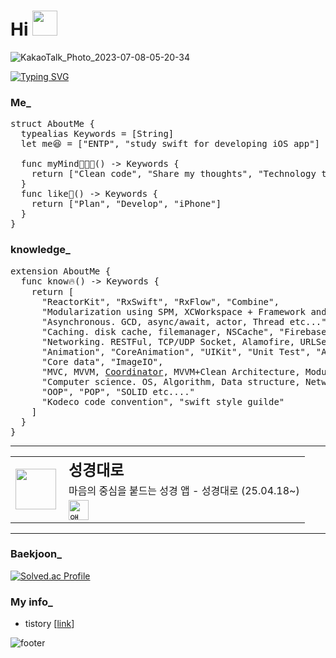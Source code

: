 <div align="left"><h1>Hi <img src="https://www.emojiall.com/images/240/microsoft-teams/1f44b.png" width="40" height="40"/>
</h1>
</div>

![KakaoTalk_Photo_2023-07-08-05-20-34](https://github.com/SHcommit/SHcommit/assets/96910404/52e03dfa-748f-4ef2-85f6-5ca32e1fcec4)

<a href="https://git.io/typing-svg"><img src="https://readme-typing-svg.demolab.com?font=Caveat&weight=450&size=35&duration=4500&pause=1000&color=FAAB78&center=true&width=600&lines=I+like+IOS+app+development+%3A);I'm+improving+every+day+!!!" alt="Typing SVG" /></a>


<div align=left><h3>Me_</div>

<pre>
struct AboutMe {
  typealias Keywords = [String]
  let me😆 = ["ENTP", "study swift for developing iOS app"]
  
  func myMind👨🏻‍💻() -> Keywords {
    return ["Clean code", "Share my thoughts", "Technology that can make anything I imagine"]
  }
  func like🫠() -> Keywords {
    return ["Plan", "Develop", "iPhone"]
  }
}
</pre>

<div align=left><h3>knowledge_</div>
 
<pre>
extension AboutMe {
  func know🔥() -> Keywords {
    return [
      "ReactorKit", "RxSwift", "RxFlow", "Combine",
      "Modularization using SPM, XCWorkspace + Framework and Tuist!" ,
      "Asynchronous. GCD, async/await, actor, Thread etc...",
      "Caching. disk cache, filemanager, NSCache", "Firebase etc...",
      "Networking. RESTFul, TCP/UDP Socket, Alamofire, URLSession", "URLSession protocols etc...",
      "Animation", "CoreAnimation", "UIKit", "Unit Test", "AutoLayout", DIP+DI, "Swinject",
      "Core data", "ImageIO",
      "MVC, MVVM, <a href="https://github.com/SHcommit/SHCoordinator/graphs/traffic">Coordinator</a>, MVVM+Clean Architecture, Modularization etc...",
      "Computer science. OS, Algorithm, Data structure, Network etc...",
      "OOP", "POP", "SOLID etc...."
      "Kodeco code convention", "swift style guilde"
    ]
  }
}
</pre>

---

<table style="border: none;">
  <tr>
    <td style="vertical-align: middle; padding-right: 12px;">
      <img src="https://github.com/user-attachments/assets/c26338ac-89c7-46fa-a1f5-daaaf0ef972d" width="65" height="65"/>
    </td>
    <td style="vertical-align: middle;">
      <h2 style="margin: 0;">성경대로</h2>
      <p style="margin: 4px 0;">마음의 중심을 붙드는 성경 앱 - 성경대로 (25.04.18~)</p>
      <a href="https://apps.apple.com/kr/app/%EC%84%B1%EA%B2%BD%EB%8C%80%EB%A1%9C/id6744650815">
        <img src="https://developer.apple.com/assets/elements/badges/download-on-the-app-store.svg" alt="앱스토어에서 다운로드" height="32"/>
      </a>
    </td>
  </tr>
</table>

---

<div align=left><h3>Baekjoon_</div>

[![Solved.ac Profile](http://mazassumnida.wtf/api/v2/generate_badge?boj=happysh_s2)](https://solved.ac/happysh_s2/)
 


<div align=left><h3>My info_</div>

 - tistory [<a href="https://dev-with-precious-dreams.tistory.com/">link</a>]
 
![footer](https://capsule-render.vercel.app/api?section=footer&type=Waving&color=gradient)
